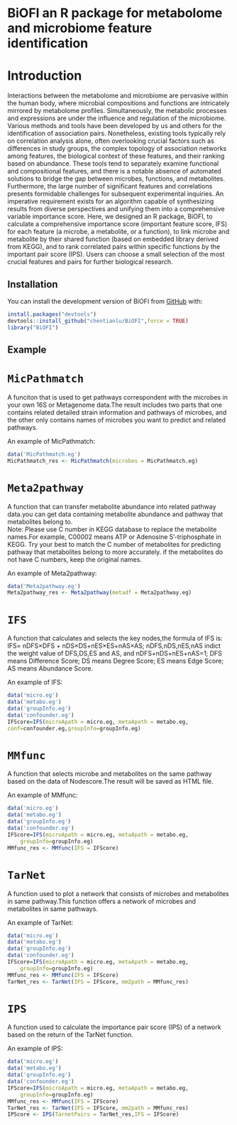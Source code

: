 BiOFI
 an R package for metabolome and microbiome feature identification
================

<!-- README.md is generated from README.Rmd. Please edit that file -->

# Introduction

<!-- badges: start -->

<!-- badges: end -->

Interactions between the metabolome and microbiome are pervasive within the human body, where microbial compositions and functions are intricately mirrored by metabolome profiles. Simultaneously, the metabolic processes and expressions are under the influence and regulation of the microbiome. Various methods and tools have been developed by us and others for the identification of association pairs. Nonetheless, existing tools typically rely on correlation analysis alone, often overlooking crucial factors such as differences in study groups, the complex topology of association networks among features, the biological context of these features, and their ranking based on abundance. These tools tend to separately examine functional and compositional features, and there is a notable absence of automated solutions to bridge the gap between microbes, functions, and metabolites. Furthermore, the large number of significant features and correlations presents formidable challenges for subsequent experimental inquiries. An imperative requirement exists for an algorithm capable of synthesizing results from diverse perspectives and unifying them into a comprehensive variable importance score. Here, we designed an R package, BiOFI, to calculate a comprehensive importance score (important feature score, IFS) for each feature (a microbe, a metabolite, or a function), to link microbe and metabolite by their shared function (based on embedded library derived from KEGG), and to rank correlated pairs within specific functions by the important pair score (IPS). Users can choose a small selection of the most crucial features and pairs for further biological research.


## Installation

You can install the development version of BiOFI from
[GitHub](https://github.com/) with:

``` r
install.packages("devtools")
devtools::install_github("chentianlu/BiOFI",force = TRUE)
library("BiOFI")
```

## Example

# `MicPathmatch`

A funciton that is used to get pathways correspondent with the microbes
in your own 16S or Metagenome data.The result includes two parts that
one contains related detailed strain information and pathways of
microbes, and the other only contains names of microbes you want to
predict and related pathways.

An example of MicPathmatch:

``` r
data('MicPathmatch.eg')
MicPathmatch_res <- MicPathmatch(microbes = MicPathmatch.eg)
```

# `Meta2pathway`

A function that can transfer metabolite abundance into related pathway
data.you can get data containing metabolite abundance and pathway that
metabolites belong to.  
Note: Please use C number in KEGG database to replace the metabolite
names.For example, C00002 means ATP or Adenosine 5’-triphosphate in
KEGG. Try your best to match the C number of metabolites for predicting
pathway that metabolites belong to more accurately. if the metabolites
do not have C numbers, keep the original names.

An example of Meta2pathway:

``` r
data('Meta2pathway.eg')
Meta2pathway_res <- Meta2pathway(metadf = Meta2pathway.eg)
```

# `IFS`

A function that calculates and selects the key nodes,the formula of IFS
is: IFS= nDFS×DFS + nDS×DS+nES×ES+nAS×AS; nDFS,nDS,nES,nAS indict the
weight value of DFS,DS,ES and AS, and nDFS+nDS+nES+nAS=1; DFS means
Difference Score; DS means Degree Score; ES means Edge Score; AS means
Abundance Score.

An example of IFS:

``` r
data('micro.eg')
data('metabo.eg')
data('groupInfo.eg')
data('confounder.eg')
IFScore=IFS(microApath = micro.eg, metaApath = metabo.eg,
conf=confounder.eg,groupInfo=groupInfo.eg)
```

# `MMfunc`

A function that selects microbe and metabolites on the same pathway
based on the data of Nodescore.The result will be saved as HTML file.

An example of MMfunc:

``` r
data('micro.eg')
data('metabo.eg')
data('groupInfo.eg')
data('confounder.eg')
IFScore=IFS(microApath = micro.eg, metaApath = metabo.eg,
	groupInfo=groupInfo.eg)
MMfunc_res <- MMfunc(IFS = IFScore)
```

# `TarNet`

A function used to plot a network that consists of microbes and
metabolites in same pathway.This function offers a network of microbes
and metabolites in same pathways.

An example of TarNet:

``` r
data('micro.eg')
data('metabo.eg')
data('groupInfo.eg')
data('confounder.eg')
IFScore=IFS(microApath = micro.eg, metaApath = metabo.eg,
	groupInfo=groupInfo.eg)
MMfunc_res <- MMfunc(IFS = IFScore)
TarNet_res <- TarNet(IFS = IFScore, mm2path = MMfunc_res)
```

# `IPS`

A function used to calculate the importance pair score (IPS) of a
network based on the return of the TarNet function.

An example of IPS:

``` r
data('micro.eg')
data('metabo.eg')
data('groupInfo.eg')
data('confounder.eg')
IFScore=IFS(microApath = micro.eg, metaApath = metabo.eg,
	groupInfo=groupInfo.eg)
MMfunc_res <- MMfunc(IFS = IFScore)
TarNet_res <- TarNet(IFS = IFScore, mm2path = MMfunc_res)
IPScore <- IPS(TarnetPairs = TarNet_res,IFS = IFScore)
```
